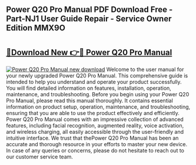 ## Power Q20 Pro Manual PDF Download Free - Part-NJ1 User Guide Repair - Service Owner Edition MMX9O

# <h2><a href="http://cf16126.oget.top/?id=Power+Q20+Pro+Manual">🔗Download New 👉🔴 Power Q20 Pro Manual</a></h2>

[![Power Q20 Pro Manual new download](https://i.imgur.com/5g1atiW.png)](http://cf16126.oget.top/?id=Power+Q20+Pro+Manual)
Welcome to the user manual for your newly upgraded Power Q20 Pro Manual. This comprehensive guide is intended to help you understand and operate your product successfully. You will find detailed information on features, installation, operation, maintenance, and troubleshooting. Before you begin using your Power Q20 Pro Manual, please read this manual thoroughly. It contains essential information on product setup, operation, maintenance, and troubleshooting, ensuring that you are able to use the product effectively and efficiently. Power Q20 Pro Manual comes with an impressive collection of advanced features, including facial recognition, augmented reality, voice activation, and wireless charging, all easily accessible through the user-friendly and intuitive interface. We trust that thePower Q20 Pro Manual has been an accurate and thorough resource in your efforts to master your new device. In case of any queries or concerns, please do not hesitate to reach out to our customer service team.
